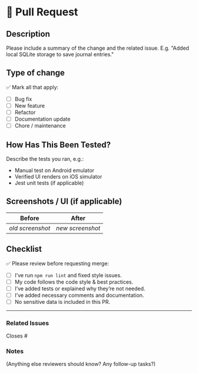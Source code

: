 # 🚀 Pull Request

## Description
Please include a summary of the change and the related issue. 
E.g. "Added local SQLite storage to save journal entries."

## Type of change
✅ Mark all that apply:

- [ ] Bug fix
- [ ] New feature
- [ ] Refactor
- [ ] Documentation update
- [ ] Chore / maintenance

## How Has This Been Tested?
Describe the tests you ran, e.g.:
- Manual test on Android emulator
- Verified UI renders on iOS simulator
- Jest unit tests (if applicable)

## Screenshots / UI (if applicable)
| Before | After |
|--------|-------|
| *old screenshot* | *new screenshot* |

## Checklist
✅ Please review before requesting merge:

- [ ] I’ve run `npm run lint` and fixed style issues.
- [ ] My code follows the code style & best practices.
- [ ] I’ve added tests or explained why they’re not needed.
- [ ] I’ve added necessary comments and documentation.
- [ ] No sensitive data is included in this PR.

---

### Related Issues
Closes #

### Notes
(Anything else reviewers should know? Any follow-up tasks?)
